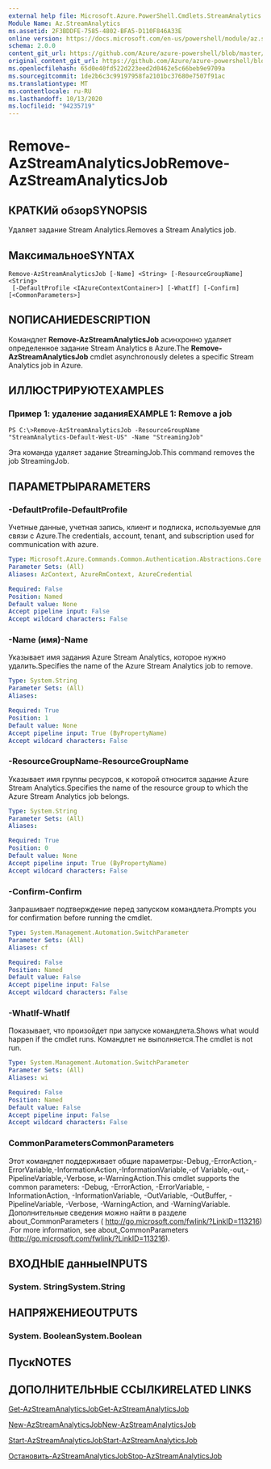 ```yaml
---
external help file: Microsoft.Azure.PowerShell.Cmdlets.StreamAnalytics.dll-Help.xml
Module Name: Az.StreamAnalytics
ms.assetid: 2F3BDDFE-7585-4802-BFA5-D110F846A33E
online version: https://docs.microsoft.com/en-us/powershell/module/az.streamanalytics/remove-azstreamanalyticsjob
schema: 2.0.0
content_git_url: https://github.com/Azure/azure-powershell/blob/master/src/StreamAnalytics/StreamAnalytics/help/Remove-AzStreamAnalyticsJob.md
original_content_git_url: https://github.com/Azure/azure-powershell/blob/master/src/StreamAnalytics/StreamAnalytics/help/Remove-AzStreamAnalyticsJob.md
ms.openlocfilehash: 65d0e40fd522d223eed2d0462e5c66beb9e9709a
ms.sourcegitcommit: 1de2b6c3c99197958fa2101bc37680e7507f91ac
ms.translationtype: MT
ms.contentlocale: ru-RU
ms.lasthandoff: 10/13/2020
ms.locfileid: "94235719"
---
```

# <span data-ttu-id="c0b0e-101">Remove-AzStreamAnalyticsJob</span><span class="sxs-lookup"><span data-stu-id="c0b0e-101">Remove-AzStreamAnalyticsJob</span></span>

## <span data-ttu-id="c0b0e-102">КРАТКИй обзор</span><span class="sxs-lookup"><span data-stu-id="c0b0e-102">SYNOPSIS</span></span>
<span data-ttu-id="c0b0e-103">Удаляет задание Stream Analytics.</span><span class="sxs-lookup"><span data-stu-id="c0b0e-103">Removes a Stream Analytics job.</span></span>

## <span data-ttu-id="c0b0e-104">Максимальное</span><span class="sxs-lookup"><span data-stu-id="c0b0e-104">SYNTAX</span></span>

```
Remove-AzStreamAnalyticsJob [-Name] <String> [-ResourceGroupName] <String>
 [-DefaultProfile <IAzureContextContainer>] [-WhatIf] [-Confirm] [<CommonParameters>]
```

## <span data-ttu-id="c0b0e-105">NОПИСАНИЕ</span><span class="sxs-lookup"><span data-stu-id="c0b0e-105">DESCRIPTION</span></span>
<span data-ttu-id="c0b0e-106">Командлет **Remove-AzStreamAnalyticsJob** асинхронно удаляет определенное задание Stream Analytics в Azure.</span><span class="sxs-lookup"><span data-stu-id="c0b0e-106">The **Remove-AzStreamAnalyticsJob** cmdlet asynchronously deletes a specific Stream Analytics job in Azure.</span></span>

## <span data-ttu-id="c0b0e-107">ИЛЛЮСТРИРУЮТ</span><span class="sxs-lookup"><span data-stu-id="c0b0e-107">EXAMPLES</span></span>

### <span data-ttu-id="c0b0e-108">Пример 1: удаление задания</span><span class="sxs-lookup"><span data-stu-id="c0b0e-108">EXAMPLE 1: Remove a job</span></span>
```
PS C:\>Remove-AzStreamAnalyticsJob -ResourceGroupName "StreamAnalytics-Default-West-US" -Name "StreamingJob"
```

<span data-ttu-id="c0b0e-109">Эта команда удаляет задание StreamingJob.</span><span class="sxs-lookup"><span data-stu-id="c0b0e-109">This command removes the job StreamingJob.</span></span>

## <span data-ttu-id="c0b0e-110">ПАРАМЕТРЫ</span><span class="sxs-lookup"><span data-stu-id="c0b0e-110">PARAMETERS</span></span>

### <span data-ttu-id="c0b0e-111">-DefaultProfile</span><span class="sxs-lookup"><span data-stu-id="c0b0e-111">-DefaultProfile</span></span>
<span data-ttu-id="c0b0e-112">Учетные данные, учетная запись, клиент и подписка, используемые для связи с Azure.</span><span class="sxs-lookup"><span data-stu-id="c0b0e-112">The credentials, account, tenant, and subscription used for communication with azure.</span></span>

```yaml
Type: Microsoft.Azure.Commands.Common.Authentication.Abstractions.Core.IAzureContextContainer
Parameter Sets: (All)
Aliases: AzContext, AzureRmContext, AzureCredential

Required: False
Position: Named
Default value: None
Accept pipeline input: False
Accept wildcard characters: False
```

### <span data-ttu-id="c0b0e-113">-Name (имя)</span><span class="sxs-lookup"><span data-stu-id="c0b0e-113">-Name</span></span>
<span data-ttu-id="c0b0e-114">Указывает имя задания Azure Stream Analytics, которое нужно удалить.</span><span class="sxs-lookup"><span data-stu-id="c0b0e-114">Specifies the name of the Azure Stream Analytics job to remove.</span></span>

```yaml
Type: System.String
Parameter Sets: (All)
Aliases:

Required: True
Position: 1
Default value: None
Accept pipeline input: True (ByPropertyName)
Accept wildcard characters: False
```

### <span data-ttu-id="c0b0e-115">-ResourceGroupName</span><span class="sxs-lookup"><span data-stu-id="c0b0e-115">-ResourceGroupName</span></span>
<span data-ttu-id="c0b0e-116">Указывает имя группы ресурсов, к которой относится задание Azure Stream Analytics.</span><span class="sxs-lookup"><span data-stu-id="c0b0e-116">Specifies the name of the resource group to which the Azure Stream Analytics job belongs.</span></span>

```yaml
Type: System.String
Parameter Sets: (All)
Aliases:

Required: True
Position: 0
Default value: None
Accept pipeline input: True (ByPropertyName)
Accept wildcard characters: False
```

### <span data-ttu-id="c0b0e-117">-Confirm</span><span class="sxs-lookup"><span data-stu-id="c0b0e-117">-Confirm</span></span>
<span data-ttu-id="c0b0e-118">Запрашивает подтверждение перед запуском командлета.</span><span class="sxs-lookup"><span data-stu-id="c0b0e-118">Prompts you for confirmation before running the cmdlet.</span></span>

```yaml
Type: System.Management.Automation.SwitchParameter
Parameter Sets: (All)
Aliases: cf

Required: False
Position: Named
Default value: False
Accept pipeline input: False
Accept wildcard characters: False
```

### <span data-ttu-id="c0b0e-119">-WhatIf</span><span class="sxs-lookup"><span data-stu-id="c0b0e-119">-WhatIf</span></span>
<span data-ttu-id="c0b0e-120">Показывает, что произойдет при запуске командлета.</span><span class="sxs-lookup"><span data-stu-id="c0b0e-120">Shows what would happen if the cmdlet runs.</span></span>
<span data-ttu-id="c0b0e-121">Командлет не выполняется.</span><span class="sxs-lookup"><span data-stu-id="c0b0e-121">The cmdlet is not run.</span></span>

```yaml
Type: System.Management.Automation.SwitchParameter
Parameter Sets: (All)
Aliases: wi

Required: False
Position: Named
Default value: False
Accept pipeline input: False
Accept wildcard characters: False
```

### <span data-ttu-id="c0b0e-122">CommonParameters</span><span class="sxs-lookup"><span data-stu-id="c0b0e-122">CommonParameters</span></span>
<span data-ttu-id="c0b0e-123">Этот командлет поддерживает общие параметры:-Debug,-ErrorAction,-ErrorVariable,-InformationAction,-InformationVariable,-of Variable,-out,-PipelineVariable,-Verbose, и-WarningAction.</span><span class="sxs-lookup"><span data-stu-id="c0b0e-123">This cmdlet supports the common parameters: -Debug, -ErrorAction, -ErrorVariable, -InformationAction, -InformationVariable, -OutVariable, -OutBuffer, -PipelineVariable, -Verbose, -WarningAction, and -WarningVariable.</span></span> <span data-ttu-id="c0b0e-124">Дополнительные сведения можно найти в разделе about_CommonParameters ( http://go.microsoft.com/fwlink/?LinkID=113216) .</span><span class="sxs-lookup"><span data-stu-id="c0b0e-124">For more information, see about_CommonParameters (http://go.microsoft.com/fwlink/?LinkID=113216).</span></span>

## <span data-ttu-id="c0b0e-125">ВХОДНЫЕ данные</span><span class="sxs-lookup"><span data-stu-id="c0b0e-125">INPUTS</span></span>

### <span data-ttu-id="c0b0e-126">System. String</span><span class="sxs-lookup"><span data-stu-id="c0b0e-126">System.String</span></span>

## <span data-ttu-id="c0b0e-127">НАПРЯЖЕНИЕ</span><span class="sxs-lookup"><span data-stu-id="c0b0e-127">OUTPUTS</span></span>

### <span data-ttu-id="c0b0e-128">System. Boolean</span><span class="sxs-lookup"><span data-stu-id="c0b0e-128">System.Boolean</span></span>

## <span data-ttu-id="c0b0e-129">Пуск</span><span class="sxs-lookup"><span data-stu-id="c0b0e-129">NOTES</span></span>

## <span data-ttu-id="c0b0e-130">ДОПОЛНИТЕЛЬНЫЕ ССЫЛКИ</span><span class="sxs-lookup"><span data-stu-id="c0b0e-130">RELATED LINKS</span></span>

[<span data-ttu-id="c0b0e-131">Get-AzStreamAnalyticsJob</span><span class="sxs-lookup"><span data-stu-id="c0b0e-131">Get-AzStreamAnalyticsJob</span></span>](./Get-AzStreamAnalyticsJob.md)

[<span data-ttu-id="c0b0e-132">New-AzStreamAnalyticsJob</span><span class="sxs-lookup"><span data-stu-id="c0b0e-132">New-AzStreamAnalyticsJob</span></span>](./New-AzStreamAnalyticsJob.md)

[<span data-ttu-id="c0b0e-133">Start-AzStreamAnalyticsJob</span><span class="sxs-lookup"><span data-stu-id="c0b0e-133">Start-AzStreamAnalyticsJob</span></span>](./Start-AzStreamAnalyticsJob.md)

[<span data-ttu-id="c0b0e-134">Остановить-AzStreamAnalyticsJob</span><span class="sxs-lookup"><span data-stu-id="c0b0e-134">Stop-AzStreamAnalyticsJob</span></span>](./Stop-AzStreamAnalyticsJob.md)


